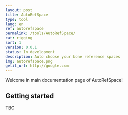 ```yaml
---
layout: post
title: AutoRefSpace
type: tool
lang: en
ref: autorefspace
permalink: /tools/AutoRefSpace/
cat: rigging
sort: 1
version: 0.0.1
status: In development
description: Auto choose your bone reference spaces
img: autorefspace.png
getit_url: http://google.com
---
```


Welcome in main documentation page of AutoRefSpace!

## Getting started
TBC
